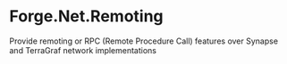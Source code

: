 # Forge.Net.Remoting
Provide remoting or RPC (Remote Procedure Call) features over Synapse and TerraGraf network implementations
